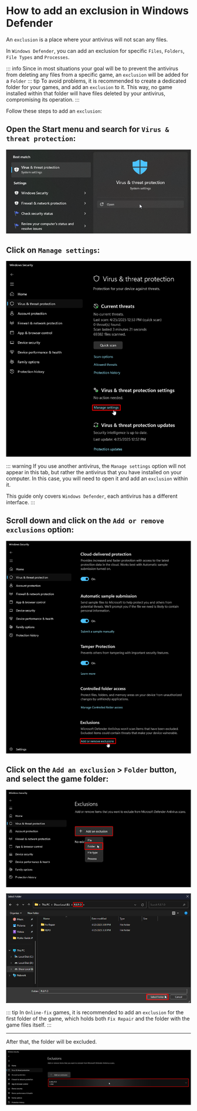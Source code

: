 # How to add an exclusion in Windows Defender

An `exclusion` is a place where your antivirus will not scan any files.

In `Windows Defender`, you can add an exclusion for specific `Files`, `Folders`, `File Types` and `Processes`.

::: info Since in most situations your goal will be to prevent the antivirus from deleting any files from a specific game, an `exclusion` will be added for a `Folder`
::: tip To avoid problems, it is recommended to create a dedicated folder for your games, and add an `exclusion` to it. This way, no game installed within that folder will have files deleted by your antivirus, compromising its operation. 
:::

Follow these steps to add an `exclusion`:

## Open the Start menu and search for `Virus & threat protection`:

![Virus & threat protection](assets/guides/virus-and-threat-protection.png)

## Click on `Manage settings`:

![Manage settings](assets/guides/manage-settings.png)

::: warning If you use another antivirus, the `Manage settings` option will not appear in this tab, but rather the antivirus that you have installed on your computer. In this case, you will need to open it and add an `exclusion` within it.

This guide only covers `Windows Defender`, each antivirus has a different interface. 
:::

## Scroll down and click on the `Add or remove exclusions` option:

![Exclusions](assets/guides/exclusions.png)

## Click on the `Add an exclusion` > `Folder` button, and select the game folder:

![Add an exclusion](assets/guides/adding-exclusion.png)

![Folder to exclude](assets/guides/folder-to-exclude.png)

::: tip In `Online-fix` games, it is recommended to add an `exclusion` for the first folder of the game, which holds both `Fix Repair` and the folder with the game files itself.
:::

___

After that, the folder will be excluded.

![Folder excluded](assets/guides/folder-excluded.png)